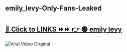 
 ## emily_levy-Only-Fans-Leaked

# <h2><a href="https://clipsfans.com/emily_levy&ref=git">🔗 Click to LINKS ⏩⏩ 👉 🟢 emily levy </a></h2>

<a href="https://clipsfans.com/emily_levy&ref=git" rel="nofollow" data-target="animated-image.originalLink"><img src="https://i.ibb.co.com/xMMVF88/686577567.gif" alt="Viral Video Original" style="max-width: 100%; display: inline-block;" data-target="animated-image.originalImage"></a>
